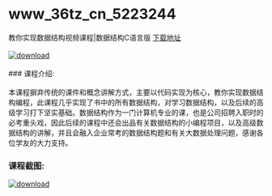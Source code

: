 # www_36tz_cn_5223244
教你实现数据结构视频课程|数据结构C语言版
[下载地址](http://www.36tz.cn/article/5223244 "下载地址")
<br/></br>[![download](http://36tz.cn/muke_img/2022_03_1-54-300x166.png "下载地址")](http://www.36tz.cn/article/5223244 "下载地址")
<br/></br>### 课程介绍:<br/></br>本课程摒弃传统的课件和概念讲解方式，主要以代码实现为核心，教你实现数据结构编程，此课程几乎实现了书中的所有数据结构，对学习数据结构，以及后续的高级学习打下坚实基础。数据结构作为一门计算机专业的课，也是公司招聘入职时的必考重头戏，因此后续的课程中还会出品有关数据结构的小编程项目，以及高级数据结构的讲解，并且会融入企业常考的数据结构题和有关大数据处理问题，感谢各位学友的大力支持。

### 课程截图:
[![download](http://36tz.cn/muke_img/2022_03_2-33.png "下载地址")](http://www.36tz.cn/article/5223244 "下载地址")
